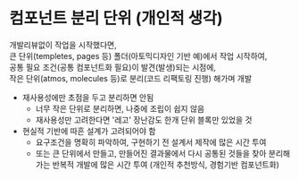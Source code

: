 # 컴포넌트 분리 단위 (개인적 생각)

개발리뷰없이 작업을 시작했다면,  
큰 단위(templetes, pages 등) 폴더(아토믹디자인 기반 예)에서 작업 시작하여,  
공통 필요 조건(공통 컴포넌트화 필요)이 발견(발생)되는 시점에,  
작은 단위(atmos, molecules 등)로 분리(코드 리팩토링 진행) 해가며 개발

- 재사용성에만 초점을 두고 분리하면 안됨
  - 너무 작은 단위로 분리하면, 나중에 조립이 쉽지 않음
  - 재사용성만 고려한다면 '레고' 장난감도 한개 단위 블록만 있었을 것
- 현실적 기반에 따흔 설계가 고려되어야 함
  - 요구조건을 명확히 파악하여, 구현하기 전 설계서 제작에 많은 시간 투여
  - 또는 큰 단위에서 만들고, 만들어진 결과물에서 다시 공통된 것들을 찾아 분리해가는 반복적 개발에 많은 시간 투여 (개인적 추천방식, 경험기반 컴포넌트화)
